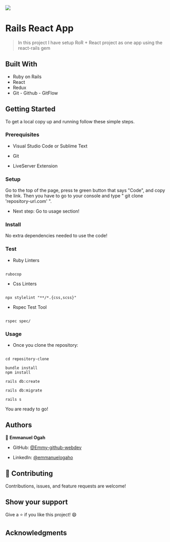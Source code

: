 ![](https://img.shields.io/badge/Microverse-blueviolet)


# Rails React App 


> In this project I have setup RoR + React project as one app using the react-rails gem

## Built With

- Ruby on Rails
- React
- Redux
- Git - Github - GitFlow


## Getting Started


To get a local copy up and running follow these simple steps.


### Prerequisites


- Visual Studio Code or Sublime Text

- Git

- LiveServer Extension


### Setup


Go to the top of the page, press te green button that says "Code", and copy the link. Then you have to go to your console and type " git clone 'repository-url.com' ".


- Next step: Go to usage section!



### Install


No extra dependencies needed to use the code!


### Test


- Ruby Linters 


```

rubocop

```


- Css Linters


```

npx stylelint "**/*.{css,scss}"

```

- Rspec Test Tool

``` 

rspec spec/

```


### Usage


- Once you clone the repository:



```

cd repository-clone

bundle install
npm install

rails db:create

rails db:migrate

rails s

```


You are ready to go!


## Authors


👤 **Emmanuel Ogah**

- GitHub: [@Emmy-github-webdev](https://github.com/Emmy-github-webdev)

- LinkedIn: [@emmanuelogaho](https://www.linkedin.com/in/emmanuelogaho)


## 🤝 Contributing


Contributions, issues, and feature requests are welcome!


## Show your support


Give a ⭐️ if you like this project! 😄


## Acknowledgments
 